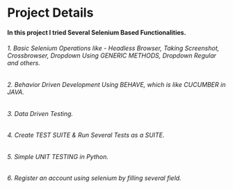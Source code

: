 # Project Details

#### In this project I tried Several Selenium Based Functionalities.

###### 1. Basic Selenium Operations like - Headless Browser, Taking Screenshot, Crossbrowser, Dropdown Using GENERIC METHODS, Dropdown Regular and others. 
###### 2. Behavior Driven Development Using BEHAVE, which is like CUCUMBER in JAVA.
###### 3. Data Driven Testing.
###### 4. Create TEST SUITE & Run Several Tests as a SUITE.
###### 5. Simple UNIT TESTING in Python. 
###### 6. Register an account using selenium by filling several field. 
